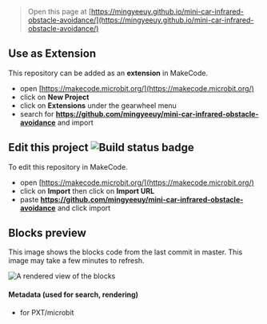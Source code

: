 
> Open this page at [https://mingyeeuy.github.io/mini-car-infrared-obstacle-avoidance/](https://mingyeeuy.github.io/mini-car-infrared-obstacle-avoidance/)

## Use as Extension

This repository can be added as an **extension** in MakeCode.

* open [https://makecode.microbit.org/](https://makecode.microbit.org/)
* click on **New Project**
* click on **Extensions** under the gearwheel menu
* search for **https://github.com/mingyeeuy/mini-car-infrared-obstacle-avoidance** and import

## Edit this project ![Build status badge](https://github.com/mingyeeuy/mini-car-infrared-obstacle-avoidance/workflows/MakeCode/badge.svg)

To edit this repository in MakeCode.

* open [https://makecode.microbit.org/](https://makecode.microbit.org/)
* click on **Import** then click on **Import URL**
* paste **https://github.com/mingyeeuy/mini-car-infrared-obstacle-avoidance** and click import

## Blocks preview

This image shows the blocks code from the last commit in master.
This image may take a few minutes to refresh.

![A rendered view of the blocks](https://github.com/mingyeeuy/mini-car-infrared-obstacle-avoidance/raw/master/.github/makecode/blocks.png)

#### Metadata (used for search, rendering)

* for PXT/microbit
<script src="https://makecode.com/gh-pages-embed.js"></script><script>makeCodeRender("{{ site.makecode.home_url }}", "{{ site.github.owner_name }}/{{ site.github.repository_name }}");</script>
